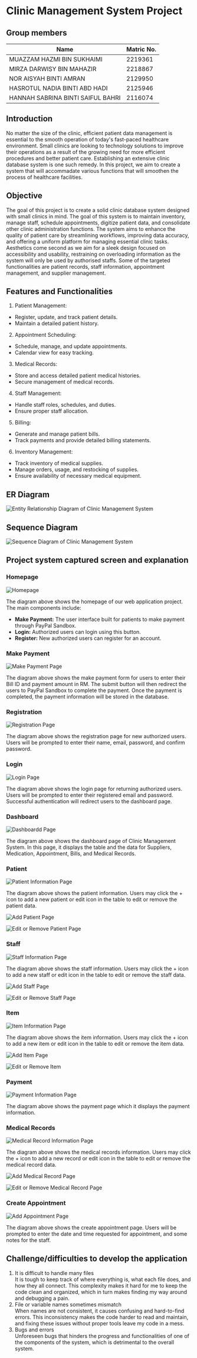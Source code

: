 # Clinic Management System Project

## Group members
| Name  | Matric No. |
| ------------- | ------------- |
| MUAZZAM HAZMI BIN SUKHAIMI  | 2219361  |
| MIRZA DARWISY BIN MAHAZIR  | 2218867  |
| NOR AISYAH BINTI AMRAN | 2129950  |
| HASROTUL NADIA BINTI ABD HADI | 2125946  |
| HANNAH SABRINA BINTI SAIFUL BAHRI  | 2116074  |

## Introduction
No matter the size of the clinic, efficient patient data management is essential to the smooth operation of today's fast-paced healthcare environment. Small clinics are looking to technology solutions to improve their operations as a result of the growing need for more efficient procedures and better patient care. Establishing an extensive clinic database system is one such remedy. In this project, we aim to create a system that will accommadate various functions that will smoothen the process of healthcare facilities.

## Objective
The goal of this project is to create a solid clinic database system designed with small clinics in mind. The goal of this system is to maintain inventory, manage staff, schedule appointments, digitize patient data, and consolidate other clinic administration functions. The system aims to enhance the quality of patient care by streamlining workflows, improving data accuracy, and offering a uniform platform for managing essential clinic tasks. Aesthetics come second as we aim for a sleek design focused on accessibility and usability, restraining on overloading information as the system will only be used by authorised staffs. Some of the targeted functionalities are patient records, staff information, appointment management, and supplier management.


## Features and Functionalities
1. Patient Management:
- Register, update, and track patient details.
- Maintain a detailed patient history.

2. Appointment Scheduling:
- Schedule, manage, and update appointments.
- Calendar view for easy tracking.
  
3. Medical Records:
- Store and access detailed patient medical histories.
- Secure management of medical records.

4. Staff Management:
- Handle staff roles, schedules, and duties.
- Ensure proper staff allocation.

5. Billing:
- Generate and manage patient bills.
- Track payments and provide detailed billing statements.

6. Inventory Management:
- Track inventory of medical supplies.
- Manage orders, usage, and restocking of supplies.
- Ensure availability of necessary medical equipment.

## ER Diagram
![Entity Relationship Diagram of Clinic Management System](/assets/erdfinal.png)

## Sequence Diagram
![Sequence Diagram of Clinic Management System](/assets/sequence.png)

## Project system captured screen and explanation

### Homepage
![Homepage](/assets/screenshots/home-page.png)

The diagram above shows the homepage of our web application project. The main components include:
- **Make Payment:** The user interface built for patients to make payment through PayPal Sandbox.
- **Login:** Authorized users can login using this button.
- **Register:** New authorized users can register for an account.

### Make Payment
![Make Payment Page](/assets/screenshots/make-payment.png)

The diagram above shows the make payment form for users to enter their Bill ID and payment amount in RM. The submit button will then redirect the users to PayPal Sandbox to complete the payment. Once the payment is completed, the payment information will be stored in the database.

### Registration
![Registration Page](/assets/screenshots/register-page.png)

The diagram above shows the registration page for new authorized users. Users will be prompted to enter their name, email, password, and confirm password.

### Login
![Login Page](/assets/screenshots/login-page.png)

The diagram above shows the login page for returning authorized users. Users will be prompted to enter their registered email and password. Successful authentication will redirect users to the dashboard page.

### Dashboard
![Dashboardd Page](/assets/screenshots/dashboard.png)

The diagram above shows the dashboard page of Clinic Management System. In this page, it displays the table and the data for Suppliers, Medication, Appointment, Bills, and Medical Records.

### Patient
![Patient Information Page](/assets/screenshots/patient.png)

The diagram above shows the patient information. Users may click the + icon to add a new patient or edit icon in the table to edit or remove the patient data.

![Add Patient Page](/assets/screenshots/add-patient.png)

![Edit or Remove Patient Page](/assets/screenshots/edit-remove-patient.png)

### Staff
![Staff Information Page](/assets/screenshots/staff.png)

The diagram above shows the staff information. Users may click the + icon to add a new staff or edit icon in the table to edit or remove the staff data.

![Add Staff Page](/assets/screenshots/add-staff.png)

![Edit or Remove Staff Page](/assets/screenshots/edit-remove-staff.png)

### Item
![Item Information Page](/assets/screenshots/item.png)

The diagram above shows the item information. Users may click the + icon to add a new item or edit icon in the table to edit or remove the item data.

![Add Item Page](/assets/screenshots/add-item.png)

![Edit or Remove Item](/assets/screenshots/edit-remove-item.png)

### Payment

![Payment Information Page](/assets/screenshots/payment.png)

The diagram above shows the payment page which it displays the payment information.

### Medical Records
![Medical Record Information Page](/assets/screenshots/record.png)

The diagram above shows the medical records information. Users may click the + icon to add a new record or edit icon in the table to edit or remove the medical record data.

![Add Medical Record Page](/assets/screenshots/add-record.png)

![Edit or Remove Medical Record Page](/assets/screenshots/edit-remove-record.png)

### Create Appointment
![Add Appointment Page](/assets/screenshots/add-appointment.png)

The diagram above shows the create appointment page. Users will be prompted to enter the date and time requested for appointment, and some notes for the staff.

## Challenge/difficulties to develop the application
1. It is difficult to handle many files</br>
   It is tough to keep track of where everything is, what each file does, and how they all connect. This complexity makes it hard for me to keep the code clean and organized, which in turn makes finding my way around and debugging a pain.
2. File or variable names sometimes mismatch</br>
   When names are not consistent, it causes confusing and hard-to-find errors. This inconsistency makes the code harder to read and maintain, and fixing these issues without proper tools leave my code in a mess.
3. Bugs and errors<br/>
   Unforeseen bugs that hinders the progress and functionalities of one of the components of the system, which is detrimental to the overall system.
